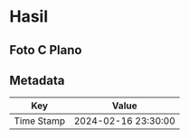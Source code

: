 # Hasil

## Foto C Plano


## Metadata

| Key        | Value               |
| ---------- | ------------------- |
| Time Stamp | 2024-02-16 23:30:00 |



